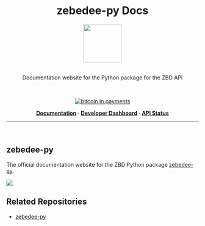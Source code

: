 <h1 align="center">zebedee-py Docs</h1>

<div align="center">
<img width="100" src="https://python.zbd.dev/zbd-python-logo.png" />
</div>
<br />

<div align="center">

Documentation website for the Python package for the ZBD API

<br />

[![bitcoin ln payments](https://img.shields.io/badge/Bitcoin%20Lightning-Payments-orange?style=for-the-badge&logo=bitcoin)](https://pypi.org/project/zebedee/0.0.9/)
<br/>

<p align="center">
  <a href="https://python.zbd.dev"><strong>Documentation</strong></a> ·
  <a href="https://dashboard.zebedee.io"><strong>Developer Dashboard</strong></a> ·
  <a href="https://status.zebedee.io"><strong>API Status</strong></a>
</p>

</div>

---

<div align="left">
<br />

## zebedee-py

The official documentation website for the ZBD Python package [zebedee-py](https://github.com/zantoshi/zebedee-py).

![](https://i.imgur.com/5KCQKRI.png)

## Related Repositories

- [zebedee-py](https://github.com/zantoshi/zebedee-py)
